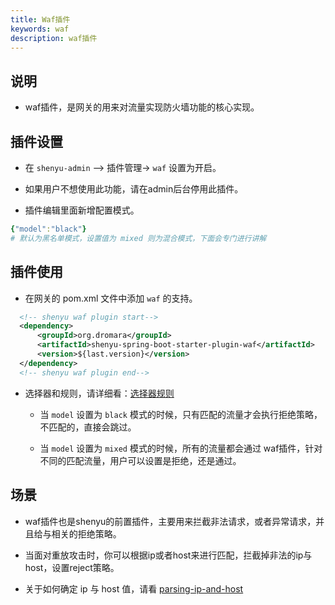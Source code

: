```yaml
---
title: Waf插件
keywords: waf
description: waf插件
---
```


## 说明

* waf插件，是网关的用来对流量实现防火墙功能的核心实现。

## 插件设置

* 在 `shenyu-admin` --> 插件管理-> `waf` 设置为开启。

* 如果用户不想使用此功能，请在admin后台停用此插件。

* 插件编辑里面新增配置模式。

```yaml
{"model":"black"}  
# 默认为黑名单模式，设置值为 mixed 则为混合模式，下面会专门进行讲解
```

## 插件使用

* 在网关的 pom.xml 文件中添加 `waf` 的支持。

```xml
  <!-- shenyu waf plugin start-->
  <dependency>
      <groupId>org.dromara</groupId>
      <artifactId>shenyu-spring-boot-starter-plugin-waf</artifactId>
      <version>${last.version}</version>
  </dependency>
  <!-- shenyu waf plugin end-->
``` 

* 选择器和规则，请详细看：[选择器规则](../selector-and-rule)

  * 当 `model` 设置为 `black` 模式的时候，只有匹配的流量才会执行拒绝策略，不匹配的，直接会跳过。
  
  * 当 `model` 设置为 `mixed` 模式的时候，所有的流量都会通过 waf插件，针对不同的匹配流量，用户可以设置是拒绝，还是通过。

## 场景

* waf插件也是shenyu的前置插件，主要用来拦截非法请求，或者异常请求，并且给与相关的拒绝策略。

* 当面对重放攻击时，你可以根据ip或者host来进行匹配，拦截掉非法的ip与host，设置reject策略。

* 关于如何确定 ip 与 host 值，请看 [parsing-ip-and-host](../custom-parsing-ip-and-host)
